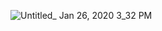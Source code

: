 ![Untitled_ Jan 26, 2020 3_32 PM](https://user-images.githubusercontent.com/51996182/73135990-85d3cb80-4051-11ea-84cf-00defab12c79.gif)
